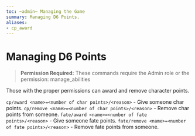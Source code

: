 ```yaml
---
toc: ~admin~ Managing the Game
summary: Managing D6 Points.
aliases:
- cp_award
---
```

# Managing D6 Points

> **Permission Required:** These commands require the Admin role or the permission: manage\_abilities

Those with the proper permissions can award and remove character points.

`cp/award <name>=<number of char points>/<reason>` - Give someone char points.
`cp/remove <name>=<number of char points>/<reason>` - Remove char points from someone.
`fate/award <name>=<number of fate points>/<reason>` - Give someone fate points.
`fate/remove <name>=<number of fate points>/<reason>` - Remove fate points from someone.
